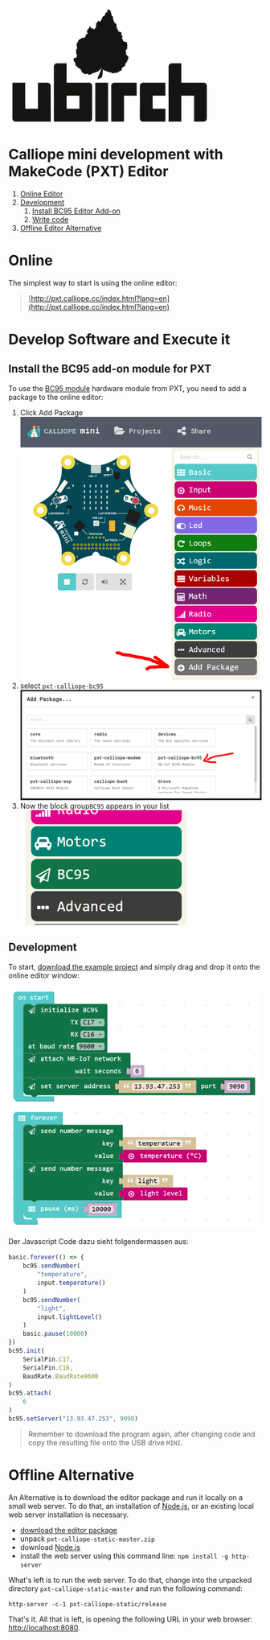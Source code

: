 [![ubirch GmbH](files/ubirch.png)](https://ubirch.com)

# Calliope mini development with MakeCode (PXT) Editor

1. [Online Editor](#online)
2. [Development](#develop-software-and-execute-it)
    1. [Install BC95 Editor Add-on](#install-the-bc95-add-on-module-for-pxt)
    2. [Write code](#development)
3. [Offline Editor Alternative](#offline-alternative)    

# Online 

The simplest way to start is using the online editor:

> [http://pxt.calliope.cc/index.html?lang=en](http://pxt.calliope.cc/index.html?lang=en)

# Develop Software and Execute it

## Install the BC95 add-on module for PXT

To use the [BC95 module](http://www.quectel.com/product/bc95.htm) hardware module from PXT, you need to add a package
to the online editor:

1. Click Add Package<br/>![1](files/en-packet-add.png) 
2. select `pxt-calliope-bc95`<br/>![2](files/en-packet-add-1.png)
3. Now the block group`BC95` appears in your list<br/>![3](files/en-packet-add-2.png)

## Development

To start, [download the example project](https://github.com/ubirch/telekom-nbiot-hackathon-2017/mini-DE-NB-IoT-Beispiel.hex)
and simply drag and drop it onto the online editor window:

![Example Project](files/en-example.png)

Der Javascript Code dazu sieht folgendermassen aus:

```typescript
basic.forever(() => {
    bc95.sendNumber(
        "temperature",
        input.temperature()
    )
    bc95.sendNumber(
        "light",
        input.lightLevel()
    )
    basic.pause(10000)
})
bc95.init(
    SerialPin.C17,
    SerialPin.C16,
    BaudRate.BaudRate9600
)
bc95.attach(
    6
)
bc95.setServer("13.93.47.253", 9090)
```

> Remember to download the program again, after changing code and copy the resulting file onto the USB drive `MINI`. 

# Offline Alternative

An Alternative is to download the editor package and run it locally on a small web server. To
do that, an installation of [Node.js](https://nodejs.org/en/), or an existing local web server installation is necessary. 

- [download the editor package](https://github.com/calliope-mini/pxt-calliope-static/archive/master.zip)
- unpack `pxt-calliope-static-master.zip`
- download [Node.js](https://nodejs.org/en/)
- install the web server using this command line: `npm install -g http-server`

What's left is to run the web server. To do that, change into the unpacked directory `pxt-calliope-static-master` and
run the following command:

```
http-server -c-1 pxt-calliope-static/release
```

That's it. All that is left, is opening the following URL in your web browser:
[http://localhost:8080](http://localhost:8080).
